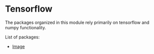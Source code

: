 # Tensorflow

The packages organized in this module rely primarily on tensorflow and numpy functionality.

List of packages:
*   [Image](Image)
